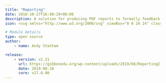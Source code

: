 ```yaml
---
title: "Reporting"
date: 2018-10-27T16:40:29+08:00
description: A solution for producing PDF reports to formally feedback student progress to parents, students and other schools. Documentation included in the /documents folders within the module.
icon: <svg xmlns="http://www.w3.org/2000/svg" viewBox="0 0 24 24" class="w-8"><path class="fill-current" d="M4 4h16a2 2 0 0 1 2 2v12a2 2 0 0 1-2 2H4a2 2 0 0 1-2-2V6c0-1.1.9-2 2-2zm13 3a1 1 0 0 0 0 2h2a1 1 0 0 0 0-2h-2zm-2 4a1 1 0 0 0 0 2h4a1 1 0 0 0 0-2h-4zm1 4a1 1 0 0 0 0 2h3a1 1 0 0 0 0-2h-3z"></path><path class="fill-primary" d="M8 12a3 3 0 1 1 0-6 3 3 0 0 1 0 6zm-2 2h4a2 2 0 0 1 2 2v1a1 1 0 0 1-1 1H5a1 1 0 0 1-1-1v-1c0-1.1.9-2 2-2z"></path></svg>

# Module Details
type: open source
author:
    - name: Andy Statham

release:
    - version: v2.21
      url: https://gibbonedu.org/wp-content/uploads/2019/08/Reporting2.21.zip
      date: 2019-08-18
      core: v17.0.00
---
```

